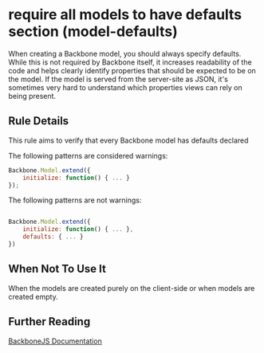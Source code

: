 # require all models to have defaults section (model-defaults)

When creating a Backbone model, you should always specify defaults. While this is not required by Backbone itself, it increases readability of the code and helps clearly identify properties that should be expected to be on the model. If the model is served from the server-site as JSON, it's sometimes very hard to understand which properties views can rely on being present.

## Rule Details

This rule aims to verify that every Backbone model has defaults declared

The following patterns are considered warnings:

```js
Backbone.Model.extend({ 
    initialize: function() { ... }
});

```

The following patterns are not warnings:

```js

Backbone.Model.extend({
    initialize: function() { ... },
    defaults: { ... }
})

```

## When Not To Use It

When the models are created purely on the client-side or when models are created empty.

## Further Reading

[BackboneJS Documentation](http://backbonejs.org/#Model-defaults)
